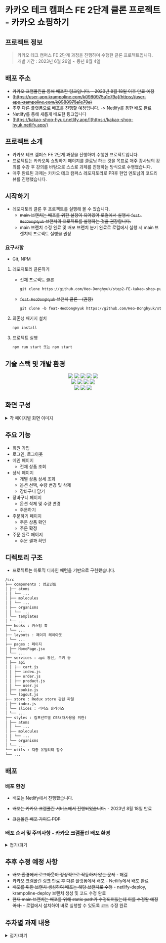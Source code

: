 # 카카오 테크 캠퍼스 FE 2단계 클론 프로젝트 - 카카오 쇼핑하기

## 프로젝트 정보

> 카카오 테크 캠퍼스 FE 2단계 과정을 진행하며 수행한 클론 프로젝트입니다. \
> 개발 기간 : 2023년 6월 26일 ~ 동년 8월 4일

## 배포 주소

- ~~카카오 크램폴린을 통해 배포한 링크입니다. - 2023년 8월 18일 이후 만료 예정~~
- ~~[https://user-app.krampoline.com/k0980975a1c79a](https://user-app.krampoline.com/k0980975a1c79a)~~
- 추후 다른 플랫폼으로 배포를 진행할 예정입니다. -> Netlify를 통한 배포 완료
- Netlify를 통해 새롭게 배포한 링크입니다
- [https://kakao-shop-hyuk.netlify.app/](https://kakao-shop-hyuk.netlify.app/)

## 프로젝트 소개

- 카카오 테크 캠퍼스 FE 2단계 과정을 진행하며 수행한 프로젝트입니다.
- 프로젝트는 카카오톡 쇼핑하기 페이지를 클로닝 하는 것을 목표로 매주 강사님의 강의를 수강 후 강의를 바탕으로 스스로 과제를 진행하는 방식으로 수행했습니다.
- 매주 완료된 과제는 카카오 테크 캠퍼스 레포지토리로 PR후 현업 멘토님의 코드리뷰를 진행했습니다.

## 시작하기

- 레포지토리 클론 후 프로젝트를 실행해 볼 수 있습니다.
  - ~~main 브랜치는 배포를 위한 설정이 되어있어 로컬에서 실행시 `feat-HeoDongHyuk` 브랜치의 프로젝트를 실행하는 것을 권장합니다.~~
  - main 브랜치 수정 완료 및 배포 브랜치 분기 완료로 로컬에서 실행 시 main 브랜치의 프로젝트 실행을 권장

### 요구사항

- Git, NPM

1. 레포지토리 클론하기
   - 전체 프로젝트 클론
     ```markdown
     git clone https://github.com/Heo-Donghyuk/step2-FE-kakao-shop-public.git
     ```
   - ~~`feat-HeoDongHyuk` 브랜치 클론 - (권장)~~
     ```markdown
     git clone -b feat-HeoDongHyuk https://github.com/Heo-Donghyuk/step2-FE-kakao-shop-public.git
     ```
2. 의존성 패키지 설치

   ```markdown
   npm install
   ```

3. 프로젝트 실행

   ```markdown
   npm run start 또는 npm start
   ```

## 기술 스택 및 개발 환경

<div align=center>
    <img src="https://img.shields.io/badge/html5-E34F26?style=for-the-badge&logo=html5&logoColor=white"> <img src="https://img.shields.io/badge/css-1572B6?style=for-the-badge&logo=css3&logoColor=white"> <img src="https://img.shields.io/badge/javascript-F7DF1E?style=for-the-badge&logo=javascript&logoColor=black"> <img src="https://img.shields.io/badge/react-61DAFB?style=for-the-badge&logo=react&logoColor=black">
    <img  src="https://img.shields.io/badge/TailwindCSS-06B6D4?style=for-the-badge&logo=TailwindCSS&logoColor=white">
    <br>
    <img  src="https://img.shields.io/badge/Create React App-09D3AC?style=for-the-badge&logo=createreactapp&logoColor=white">
    <img  src="https://img.shields.io/badge/Redux toolkit-764ABC?style=for-the-badge&logo=Redux&logoColor=white">
    <img  src="https://img.shields.io/badge/Axios-5A29E4?style=for-the-badge&logo=Axios&logoColor=white">
    <img  src="https://img.shields.io/badge/React Query-FF4154?style=for-the-badge&logo=React-Query&logoColor=white">
    <br>
    <img  src="https://img.shields.io/badge/VSCode-007ACC?style=for-the-badge&logo=Visual-Studio-Code&logoColor=white">
    <img  src="https://img.shields.io/badge/GIT-F05032?style=for-the-badge&logo=Git&logoColor=white">
    <img  src="https://img.shields.io/badge/GitHub-181717?style=for-the-badge&logo=Github&logoColor=white">
    </div>

## 화면 구성

<details>
<summary>각 페이지별 화면 이미지</summary>

### 메인 페이지

![Untitled](https://file.notion.so/f/s/06933f6c-8761-4788-aa47-1204c5d6db81/Untitled.png?id=0bf5fdc8-fac5-48d0-8e6a-fdc3357107dc&table=block&spaceId=82f8aff0-6275-4605-b926-789cc0824552&expirationTimestamp=1692295200000&signature=YziQ3QTCQUEeHssrDemuL3wDgDnjnmplJjgC9hrPmnE&downloadName=Untitled.png)

### 회원가입 페이지

![Untitled](https://file.notion.so/f/s/a6d56091-bdd0-4773-b7e2-85a4207228d5/Untitled.png?id=dd98c5f1-4101-41c7-9790-35bd486be627&table=block&spaceId=82f8aff0-6275-4605-b926-789cc0824552&expirationTimestamp=1692295200000&signature=UdlJbWIGjfzKgCo4MwXxh9zrySvO2HPKpn_A-XX2LTg&downloadName=Untitled.png)

### 로그인 페이지

![Untitled](https://file.notion.so/f/s/40f404ed-5d6e-450d-85e2-439eb4cae2c9/Untitled.png?id=7030cbea-cebb-4fb3-a0b8-58871d79a1ca&table=block&spaceId=82f8aff0-6275-4605-b926-789cc0824552&expirationTimestamp=1692295200000&signature=7O5W8aoV30tce85zLFU5suNRUis9gnZZSP0Miv4Hs_Y&downloadName=Untitled.png)

### 상품 상세 페이지

![Untitled](https://file.notion.so/f/s/29c9f495-1543-4329-b9c2-eb3a597c55a1/Untitled.png?id=d7498ec7-6e4c-444e-8cd6-ff88d2bd076a&table=block&spaceId=82f8aff0-6275-4605-b926-789cc0824552&expirationTimestamp=1692295200000&signature=dHJ7J-0A54CChMwgmfjdqe-fSPkEudIdMEyW4DCGv04&downloadName=Untitled.png)

### 장바구니 페이지

![Untitled](https://file.notion.so/f/s/31e63d14-3d19-4a22-b67f-531d053a00eb/Untitled.png?id=43decd95-0e46-4700-910b-51e0043ec9ca&table=block&spaceId=82f8aff0-6275-4605-b926-789cc0824552&expirationTimestamp=1692295200000&signature=8V030BLvogJ8saSs9uPCGjCyqNUISYlWppO7GsenPh4&downloadName=Untitled.png)

### 주문하기 페이지

![Untitled](https://file.notion.so/f/s/870b1638-1051-4f8e-8960-3225766b6b94/Untitled.png?id=33c15e57-97c2-4aef-a996-0ed7affff45d&table=block&spaceId=82f8aff0-6275-4605-b926-789cc0824552&expirationTimestamp=1692295200000&signature=iWUaGdJbWvXMUdDWUh8DdrY9FKrXrrZaDNhfXVrE7cY&downloadName=Untitled.png)

### 주문 완료 페이지

![Untitled](https://file.notion.so/f/s/01631df5-4901-4073-85a3-8a98434b231f/Untitled.png?id=5faaa966-eccd-40bd-bf84-f695af01905a&table=block&spaceId=82f8aff0-6275-4605-b926-789cc0824552&expirationTimestamp=1692295200000&signature=mSNf920ZliTptIL53CnEjOMnoVW3i22NMiWKF2aQZaM&downloadName=Untitled.png)

</details>

## 주요 기능

- 회원 가입
- 로그인, 로그아웃
- 메인 페이지
  - 전체 상품 조회
- 상세 페이지
  - 개별 상품 상세 조회
  - 옵션 선택, 수량 변경 및 삭제
  - 장바구니 담기
- 장바구니 페이지
  - 옵션 삭제 및 수량 변경
  - 주문하기
- 주문하기 페이지
  - 주문 상품 확인
  - 주문 확정
- 주문 완료 페이지
  - 주문 결과 확인

## 디렉토리 구조

- 프로젝트는 아토믹 디자인 패턴을 기반으로 구현했습니다.

```markdown
/src
├── components : 컴포넌트
│ ├── atoms
│ │ └── ...
│ ├── molecules
│ │ └── ...
│ ├── organisms
│ │ └── ...
│ └── templates
│ └── ...
├── hooks : 커스텀 훅
│ └── ...
├── layouts : 페이지 레이아웃
│ └── ...
├── pages : 페이지
│ ├── HomePage.jsx
│ └── ...
├── services : api 통신, 쿠키 등
│ ├── api
│ │ ├── cart.js
│ │ ├── index.js
│ │ ├── order.js
│ │ ├── product.js
│ │ └── user.js
│ ├── cookie.js
│ └── logout.js
├── store : Redux store 관련 파일
│ ├── index.js
│ └── slices : 리덕스 슬라이스
│ └── ...
├── styles : 컴포넌트별 CSS(재사용을 위한)
│ ├── atoms
│ │ └── ...
│ ├── molecules
│ │ └── ...
│ └── organisms
│ └── ...
└── utils : 각종 유틸리티 함수
└── ...
```

## 배포

### 배포 환경

- 배포는 Netlify에서 진행했습니다.

- ~~배포는 카카오 크램폴린 서비스에서 진행되었습니다.~~ - 2023년 8월 18일 만료
- ~~크램폴린 배포 가이드 PDF~~
  [](https://file.notion.so/f/s/ea1fce0a-981b-4db5-8aa2-2f0578ea0453/크램폴린_배포_가이드.pdf?id=d903febb-cad5-4bbd-a234-1badbb3fd094&table=block&spaceId=3ef8dbd9-414c-4cf5-813d-32ecb943cc67&expirationTimestamp=1691071200000&signature=zsjoglnNpdIffM6M3yAafGmb2IO5G1zimsdbEDfVQxg&downloadName=크램폴린+배포+가이드.pdf)

### 배포 순서 및 주의사항 - 카카오 크램폴린 배포 환경

<details>
<summary>접기/펴기</summary>

1. 소스코드가 저장된 GitHub 레포지토리를 준비한다.
   - 크램폴린에서 배포에 이용되는 브랜치는 main이다.
   - 다른 브랜치에서 개발한 내용을 개발후 main으로 merge해 주는 작업이 필요하다.
2. React App의 Static Path 설정

   - 배포시 static path, react-router-dom의 path를 추가적으로 처리해 줄 필요가 있다.
   - 배포될 주소는 다음과 같은 형식을 가지고 있는데
     ```markdown
     https://user-app.krampoline.com/[uid]
     ex) https://user-app.krampoline.com/kaw3ge2123sa
     ```
     - react-router-dom에서 /product 페이지로 이동한다고 하면
       - [https://user-app.krampoline.com/product](https://user-app.krampoline.com/product)의 경로로 접근이 된다.
       - 우리는 [https://user-app.krampoline.com/[uid]/product](https://user-app.krampoline.com/product) 의 경로로 접근이 필요하다.
     - kargo 배포시 .env 환경변수를 자동으로 추가해 주는 기능을 제공하는데
       ```markdown
       **_ 아래 내용은 이해를 돕기 위해 추가한 내용입니다. 배포 시 아래 내용으로 자동으로
       삽입됩니다._**
       PUBLIC_URL=/[uid]
       REACT_APP_PATH=/[uid]
       ```
     - 자동으로 추가될 환경변수를 이용하여 path들을 수정할 필요가 있다.
   - 수정 예시

     - 상수로 path를 정의 + || 연산자를 이용하여 환경변수가 없을 때에도 영향이 없도록 처리가 필요하다

     ```JavaScript
     import { BrowserRouter, Routes, Route } from 'react-router-dom';
     const staticServerUri = process.env.REACT_APP_PATH || "";

     function App() {
     return (
        <div className="layout">
            <BrowserRouter>
                <Routes>
                {/_ 단독 레이아웃 _/}
                <Route path={staticServerUri + "/login"} element={<Login/>}></Route>
                    <Route path={staticServerUri + "/signup"} element{<SignUp >}></Route>
                <Route element={<MainLayout />}>
                <Route path={staticServerUri + "/"} element={<Main />}></Route>
                <Route path={staticServerUri + "/product/:productId"} element={<Detail />}></Route>
                <Route path="\*" element={<NotFound />}></Route>
                </Route>
                </Routes>
            </BrowserRouter>
        </div>
     );
     }
     ```

     ```JavaScript
     import { Link, useNavigate } from "react-router-dom";
     const staticServerUri = process.env.REACT_APP_PATH || "";
     function App() {
        const navigate = useNavigate();
        useEffect(() => {
            if (cartItems.length === 0) {
                navigate(staticServerUri + "/");
            }
        }, [cartItems.length, navigate]);
     return (
        <Col>
            <Link to={staticServerUri + "/product/" + props.product.id}>
        </Col>
        );
     }
     ```

3. 프로젝트 루트 디렉토리에 default.conf 파일 생성 및 nginx 설정 진행
   - Dockerfile에서 nginx 설정을 진행하는 코드가 있는데 여기서 이용될 default.conf 파일을 생성, 작성해야 한다.
   - 프로젝트 루트에 default.conf 파일을 생성 및 작성
   - default.conf 소스코드
     ```markdown
     server {
     server*name *;
     location / {
     proxy_pass http://localhost:3000;
     }
     location /api/ {
     proxy_pass http://backend-service.default.svc.cluster.local:8080/;
     }
     }
     ```
4. Dockerfile 생성 및 작성 - D2Hub 이미지 빌드에 필요

   - 마찬가지로 프로젝트 루트에 Dockerfile을 생성한다. 확장명이 없는 파일이다.
   - Dockerfile 소스코드

     ```markdown
     FROM krmp-d2hub-idock.9rum.cc/goorm/node:16
     WORKDIR /usr/src/app
     COPY package\*.json ./
     RUN npm ci
     COPY . .

     RUN apt-get update && \
      apt-get install -y nginx && \
      rm -rf /var/lib/apt/lists/\* && \
      rm /etc/nginx/sites-enabled/default
     COPY default.conf /etc/nginx/conf.d/

     RUN npm install -g serve

     CMD npm run build && service nginx start && serve -s build
     ```

5. 지금까지의 변경 사항을 main 브랜치에 push 한다(개인 레포지토리)
6. 크램폴린 IDE에서 해당 소스저장소(GitHub Repo)를 연동한 컨테이너를 생성한다.
   - 컨테이너 생성
   - 외부 프로젝트 불러오기
     - 해당 개인 레포지토리 연결
   - 소프트웨서 스택 선택 - React 선택
7. D2Hub → 레포지토리 생성 → 레포지토리 이미지 빌드(빌드하기 버튼)
8. Kargo App 생성 → 배포하기(앱 등록하기 버튼)
9. 외부접속 URL을 설정하여 DKOS 클러스터에 배포된 자신의 app의 구동을 확인합니다.
   - 개별 URL 주소가 발급된다.
   - 발급되는 url의 형식은 [https://user-app.krampoline.com/](https://user-app.krampoline.com/)[사용자 별 uid]
10. 앱 배포후 수정사항이 발생하면 수정사항 반영 후 앱 재배포를 수행
    - 코드 수정 → 레포지토리 main 브랜치에 push
    - D2Hub Repo 빌드 (기존에 생성된 D2Hub Repo에서 빌드하기 버튼 클릭)
    - 이후 Kargo app 배포 (기존에 생성된 Kargo app에서 배포하기 버튼 클릭)
11. 배포한 앱의 로그 확인, 배포한 DB에서 SQL문 실행하는 방법 - PDF 참조
</details>

## 추후 수정 예정 사항

- ~~배포 환경에서 로그아웃이 정상적으로 작동하지 않는 문제~~ - 해결
- ~~카카오 크램폴린 링크 만료 후 다른 플랫폼에서 배포~~ - Netlify에서 배포 완료
- ~~배포를 위한 브랜치 생성하여 배포는 해당 브랜치로 수행~~ - netlify-deploy, krampoline-deploy 브랜치 생성 및 코드 수정 완료
- ~~현재 main 브랜치는 배포를 위해 static path가 수정되어있는데 이를 수정할 예정이다.~~ - 로컬에서 설치하여 바로 실행할 수 있도록 코드 수정 완료

## 주차별 과제 내용

<details>
<summary>접기/펴기</summary>
<details>
<summary>Step-2.-Week-1</summary>
<div>
  
## 카카오 테크 캠퍼스 2단계 - FE - 1주차 클론 과제

</br>

## **과제명**

```
1. 쇼핑몰 웹사이트 탐색을 통한 페이지 구성
2. UI 컴포넌트의 명칭과 사용법 익히기
```

</br>

## **과제 설명**

✅**과제 1.**

```
쇼핑몰 웹사이트를 탐색해 어떠한 페이지 구성을 가지고 있는지 체크합니다.
대부분의 쇼핑몰은 다음의 페이지 구성을 가지고 있습니다.

- 메인 페이지
- 상품 검색 결과 페이지
- 개별 상품 상세 페이지
- 주문 목록 페이지
- 결제 페이지
- 결제 완료 페이지
- 장바구니 페이지
- ...

이와 같이 위의 서비스가 동작하는데 필수적인 페이지가 무엇이 있고, 해당 페이지에서 어떠한 기능이 구현되어야 하는지 작성하세요.
그리고 어떠한 디렉터리 구조로 프로젝트를 진행할지 작성해주세요. (README.md 파일에 작성)
```

```
README.md의 예시 형식입니다. 아래를 참고해 작성해주세요.
각 페이지마다 핵심 기능, 기능 상세 설명, 인터페이스 요구사항이 어떤 것이 있을지 고민해서 작성해주세요.

###예시

#페이지별 구성
1. 로그인 페이지
- 핵심 기능: 로그인 요청 및 사용자 로그인 정보 저장
- 기능 상세 설명: 이메일과 비밀번호를 이용해 로그인을 진행하고, 이에 대한 상태 처리를 합니다.
- 인터페이스 요구사항: 이메일 또는 비밀번호에 들어온 값이 적합하지 않은 경우 적절한 알림을 보냅니다.
-- ...

#디렉터리 구조
- public
- src
- components
- hooks
- routes
- styles
- dto
- ...
```

</br>

✅**과제 2.**

```
프론트 개발자가 다른 프론트 개발자와 소통 및 UI 디자이너와 소통하는데 필수적인 UI 컴포넌트의 명칭과 사용법을 익힙니다.
수업시간에 배운 컴포넌트의 명칭과 사용법 이외에 대표적인 UI 라이브러리 홈페이지를 조사해보면 수많은 컴포넌트가 어떤식으로 동작하는지 확인할 수 있습니다.
리액트 프로젝트를 생성하고, 토스트, 브래드크럼, 캐러셀, 라디오버튼, 토글버튼, 체크리스트를 UI 라이브러리가 아닌 자신만의 방식으로 스타일링하고 상태 관리를 적용해 코드를 작성하세요.
작성된 코드는 레퍼지토리에 업로드하여 멘토님에게 전달해주세요.
```

</br>

✅**과제 3.**

```
각 컴포넌트를 시현해 볼 수 있는 페이지를 만드세요.
하나의 페이지에 모든 컴포넌트를 둬도 좋고, 각 페이지별로 분리해도 괜찮습니다.
```

</br>

## **과제 상세 : 수강생들이 과제를 진행할 때, 유념해야할 것**

```
1. README.md 파일은 동료 개발자에게 프로젝트에 쉽게 랜딩하도록 돕는 중요한 소통 수단입니다.
해당 프로젝트에 대해 아무런 지식이 없는 동료들에게 설명하는 것처럼 쉽고, 간결하게 작성해주세요.

2. 좋은 개발자는 디자이너, 기획자, 마케터 등 여러 포지션에 있는 분들과 소통을 잘합니다.
UI 컴포넌트의 명칭과 이를 구현하는 능력은 필수적인 커뮤니케이션 스킬이자 필요사항이니 어떤 상황에서 해당 컴포넌트를 사용하면 좋을지 고민하며 코드를 작성해보세요.
```

</br>

## **코드리뷰 관련: PR시, 아래 내용을 포함하여 코멘트 남겨주세요.**

**1. PR 제목과 내용을 아래와 같이 작성 해주세요.**

> - PR 제목 : 부산대FE\_라이언\_1주차 과제

</br>

</div>
</details>

---

<details>
<summary>Step-2.-Week-2</summary>
<div>

## 카카오 테크 캠퍼스 2단계 - FE - 2주차 클론 과제

</br>

## **과제명**

```
1. 코드 디자인 패턴과 상태 관리
```

</br>

## **과제 설명**

✅**과제 1. 아토믹 컴포넌트 디자인 패턴 사용**

```
- 회원가입, 로그인 페이지 개발에 필요한 컴포넌트를 아토믹 디자인 패턴을 사용해 작성하세요.
- 작성한 컴포넌트는 사용의 편의성을 위해 Props에 적절한 주석을 달아주세요.
```

</br>

✅**과제 2. 회원 가입, 로그인 페이지 개발**

```
- 백엔드 API 문서를 참고하여 회원가입, 로그인 페이지를 개발하세요.
- 각 페이지에는 적합한 값이 입력되도록 하고, 적절하지 않은 값이 들어온 경우 API 요청을 보내기 전에 프론트에서 에러 캐칭을 해주세요.
- 회원가입, 로그인 후에는 메인 페이지로 리다이렉트하세요.
- API 응답 과정에서 로그인이 실패하는 경우, 회원가입이 실패한 경우에 대해서 에러 캐칭도 적용해야 합니다.
```

</br>

✅**과제 3. 상태관리 모듈 적용**

```
- 로그인 후에 사용자의 정보를 상태관리 모듈을 하나 선정해 저장하고 불러올 수 있도록 코드를 작성하세요.
- 사용자가 로그인 상태일 때는 GNB 영역에 로그인 버튼이 보이면 안됩니다.
- 로그아웃시 상태를 초기화하세요.
- 새로고침 시에도 상태를 잃지 않고 유지해야 합니다.
- 일정한 시간이 지나면 로그인 유지가 끝나도록 설정하세요.(예: 1일)
```

</br>

## **과제 상세 : 수강생들이 과제를 진행할 때, 유념해야할 것**

```
1. 아토믹 컴포넌트를 작성할 때 Atoms, Molecules에 반드시 특정한 컴포넌트가 들어갈 필요는 없습니다. 개발자의 주관이 들어갈 수 있는 부분이니 적절한 뎁스로 나누어보세요.

2. API 요청을 보내고, 응답 받을 때 성공 케이스만 생각해 코드를 작성하는 경우가 많습니다. 숨은 에러 케이스는 없을지 한 번 더 고민해보세요.

3. 상태 관리 모듈은 자신이 써보고 싶은 어떤 모듈이던 상관 없습니다. 모듈을 사용해보면서 모듈에 들어가는 미들웨어나 툴도 사용해보세요.
```

</br>

## **코드리뷰 관련: PR시, 아래 내용을 포함하여 코멘트 남겨주세요.**

**1. PR 제목과 내용을 아래와 같이 작성 해주세요.**

> - PR 제목 : 부산대FE\_라이언\_2주차 과제

</br>

**2. PR 내용 :**

> - 코드 작성하면서 어려웠던 점
> - 코드 리뷰 시, 멘토님이 중점적으로 리뷰해줬으면 하는 부분

</div>
</details>

---

<details>
<summary>Step-2.-Week-3</summary>
<div>

## 카카오 테크 캠퍼스 2단계 - FE - 3주차 클론 과제

</br>

## **과제명**

```
1. 비동기 통신 활용과 레이아웃
```

</br>

## **과제 설명**

✅**과제 1. 상품 목록 페이지 개발**

```
- 백엔드 API 문서를 참고하여 상품 목록 페이지를 개발하세요.
- 페이지네이션을 이용해 페이지 값을 증가시켜가며 조회될 수 있도록 코드를 작성해주세요.
- 데이터 로딩 과정에 로더를 구현하세요.
- 데이터 불러오기를 할 때 react-query를 사용해보세요.
```

</br>

✅**과제 2. 스켈레톤과 로더**

```
- 컴포넌트에 props를 전달해 데이터 로딩 중 스켈레톤 또는 로더가 적용될 수 있도록 코드를 작성해보세요.
- 상품 목록 카드에 스켈레톤을 적용하세요.
- 페이지 전체에 대한 로딩이 진행될 때는 글로벌 로더를 적용해보세요.(적절한 모듈을 찾아 적용해도 좋습니다.)
```

</br>

✅**과제 3. 백엔드 상태 코드 반응**

```
- API 응답에 대해 전처리 하는 코드를 작성해보세요.
- 200, 300, 400, 500번 대의 상태 코드별 에러 캐칭이 필요한 경우라면 해당 함수에서 먼저 실행되도록 코드를 작성합니다.
- react-query에서 전처리하는 방식이 있다면 해당 방식을 적용하거나 또는 별도의 함수나 클래스를 만들어 관리를 시도해보면 됩니다.
```

</br>

## **과제 상세 : 수강생들이 과제를 진행할 때, 유념해야할 것**

```
1. 스켈레톤과 로더를 바텀부터 만들기보단 Codepen 등을 참고해 구현하고, Props를 통한 실제 적용에 집중해주세요.
2. 과제 3번을 해결할 때 Facade pattern을 참고해보세요.
3. 과제 1번을 해결할 때 react-query를 사용해보되 전체 프로젝트에 react-query를 적용할 필요는 없습니다. 하나 이상의 API 요청에 적용해보세요.
```

</br>

## **코드리뷰 관련: PR시, 아래 내용을 포함하여 코멘트 남겨주세요.**

**1. PR 제목과 내용을 아래와 같이 작성 해주세요.**

> - PR 제목 : 부산대FE\_라이언\_3주차 과제

</br>

**2. PR 내용 :**

> - 코드 작성하면서 어려웠던 점
> - 코드 리뷰 시, 멘토님이 중점적으로 리뷰해줬으면 하는 부분

</div>
</details>

---

<details>
<summary>Step-2.-Week-4</summary>
<div>
  
## 카카오 테크 캠퍼스 2단계 - FE - 4주차 클론 과제
</br>

## **과제명**

```
상세 페이지 개발과 라이브러리
```

</br>

## **과제 설명**

✅**과제 1. 상품 상세 페이지 개발**

```
- 백엔드 API 문서를 참고하여 상품 상세 페이지를 개발하세요.
- 한 개의 UI 라이브러리를 선정해 사용해보세요.
- 적절하지 않은 상품 ID 값이 들어오거나 찾을 수 없는 상품일 때 404 페이지 또는 "상품을 찾을 수 없습니다."라는 메시지가 있는 페이지로 이동될 수 있도록 코드를 작성하세요.
- 데이터 로딩이 완료될 때까지 로더를 적용하세요.
- '장바구니 담기' 버튼과 '구매' 버튼을 나누어 배치하세요.
```

</br>

✅**과제 2. 장바구니 페이지 개발**

```
- 백엔드 API 문서를 참고하여 장바구니 페이지를 개발하세요.
- 담아둔 상품에 대해 조회, 수량 변경, 항목 삭제가 구현되어야 합니다.
- '결제하기' 버튼을 만들고, 클릭시 결제 페이지로 이동될 수 있도록 개발하세요.
- 다른 모든 페이지와 마찬가지로 비동기 데이터 요청이 발생하니 로더 또는 스켈레톤을 통해 장바구니 목록을 불러올 때 로딩 상태를 표시하세요.
```

</br>

## **과제 상세 : 수강생들이 과제를 진행할 때, 유념해야할 것**

```
1. UI 라이브러리를 사용할 때 모든 구성요소에 UI 라이브러리의 규칙을 적용할 필요는 없습니다. UI 라이브러리의 사용법을 익히고, 하나 이상의 컴포넌트에 적용해봅니다.
```

</br>

## **코드리뷰 관련: PR시, 아래 내용을 포함하여 코멘트 남겨주세요.**

**1. PR 제목과 내용을 아래와 같이 작성 해주세요.**

> - PR 제목 : 부산대FE\_라이언\_4주차 과제

</br>

**2. PR 내용 :**

> - 코드 작성하면서 어려웠던 점
> - 코드 리뷰 시, 멘토님이 중점적으로 리뷰해줬으면 하는 부분

</div>
</details>

---

<details>
<summary>Step-2.-Week-5</summary>
<div>

## 카카오 테크 캠퍼스 2단계 - FE - 5주차 클론 과제

</br>

## **과제명**

```
주문 결제 개발
```

</br>

## **과제 설명**

✅**과제 1. 주문 결제 페이지 개발**

```
- 백엔드 API 문서를 참고하여 주문 결제 페이지를 개발하세요.
- 결제 페이지에서는 결제 전 결제 상세 정보에 대한 데이터를 조회하고, 결제를 확정하는 기능 2가지에 중점을 둡니다.
```

</br>

✅**과제 2. 테스트 결제**

```
- 한 개의 PG 서비스 또는 PG 서비스를 돕는 서드파티 앱을 사용해 개발합니다.
- 테스트 환경에서 결제를 성공해야 합니다.
- 결제가 실패하는 경우(잔고 부족, 결제 정보 불일치 등)에 대해 에러 캐칭을 적용하세요.
- 다양한 에러 상황에 대해 주석으로 에러 상황과 대응 방식을 설명해주세요.
```

</br>

## **과제 상세 : 수강생들이 과제를 진행할 때, 유념해야할 것**

```
1. 결제를 구현할 때 새로운 모듈을 학습하는데 있어서 생각보다 시간 소요가 클 것입니다. 또한 몇몇의 PG사에서 제공하는 SDK의 경우 리액트와 호환성이 나쁜 경우도 있습니다.
2. 테스트 결제시에 실제 비용이 나가는 것처럼 보이는 경우도 있습니다. PG사마다 정책이 다르지만 대부분 테스트 금액은 1일 이내로 환급받는 구조입니다.
3. 결제시에는 생각보다 많은 데이터를 하나의 페이로드에 담아 전달해야 합니다. 이 과정에서 데이터가 적절하지 않은 값이 들어갈 가능성이 높고, 코드가 복잡해질 수 있습니다. 기능 단위를 나누어 함수형 프로그래밍을 시도해보는게 도움이 될 수 있습니다.
```

</br>

## **코드리뷰 관련: PR시, 아래 내용을 포함하여 코멘트 남겨주세요.**

**1. PR 제목과 내용을 아래와 같이 작성 해주세요.**

> - PR 제목 : 부산대FE\_라이언\_5주차 과제

</br>

**2. PR 내용 :**

> - 코드 작성하면서 어려웠던 점
> - 코드 리뷰 시, 멘토님이 중점적으로 리뷰해줬으면 하는 부분

</div>
</details>

---

<details>
<summary>Step-2.-Week-6</summary>
<div>

## 카카오 테크 캠퍼스 2단계 - FE - 6주차 클론 과제

</br>

## **과제명**

```
프로젝트 마무리
```

</br>

## **과제 설명**

✅**과제 1. 배포**

```
- 카카오 배포환경을 통해 배포를 진행합니다.
- 계정을 생성하고 자신의 레포지토리를 연결해 배포합니다.
- 배포 레벨에서 사용될 환경 변수는 인스턴스에 적용되도록 직접 설정해줍니다.
- 배포에 사용될 브랜치는 개발 브랜치와 꼭 분리합니다.
```

</br>

✅**과제 2. 프로젝트 마무리**

```
- 모든 핵심 기능이 정상 작동되도록 숨은 버그와 기능을 점검합니다.
- 특정한 파일이 너무 크다면, 코드 내의 함수를 다른 파일로 옮겨 import / export 하는 등 코드 리펙터링을 진행합니다.
- 개발 환경과 배포 환경 모두 버그가 없는지 체크합니다.
```

</br>

✅**과제 3. README.md 정리**

```
- 배포한 환경에 대해 구체적인 설명을 남겨주세요.
- 포함될 내용은 배포 순서, 배포에 영향 받는 브랜치, 배포시 주의 사항, 배포 환경 등 다른 개발자가 해당 프로젝트를 인수인계 받았을 때 문제가 없도록 꼼꼼히 작성합니다.
```

</br>

## **과제 상세 : 수강생들이 과제를 진행할 때, 유념해야할 것**

```
1. 많은 서비스가 개발 레벨에서는 잘 작동하다가도 배포 단계에서 에러를 만나는 경우가 많습니다. 배포 후에 기능을 하나하나 점검해보고, 여러 환경에서 시도해보세요.

2. 배포된 환경을 하나의 브라우저에서만 테스트하지 말고, 최대한 다양한 디바이스와 브라우저에서 테스트해보세요. 삼성 브라우저, 아이폰 사파리, 데스크탑이라면 크롬, 사파리, 파이어폭스 등으로 테스트해보세요.

3. 코드를 시간이 지나서 보면 어떤 목적으로, 왜 만들었는지 알아보기 힘든 경우가 많습니다. 기본적인 내용이라 생각한 부분도 주석을 달아주세요.
```

</br>

## **코드리뷰 관련: PR시, 아래 내용을 포함하여 코멘트 남겨주세요.**

**1. PR 제목과 내용을 아래와 같이 작성 해주세요.**

> - PR 제목 : 부산대FE\_라이언\_6주차 과제

</br>

**2. PR 내용 :**

> - 코드 작성하면서 어려웠던 점
> - 코드 리뷰 시, 멘토님이 중점적으로 리뷰해줬으면 하는 부분

</div>
</details>

</details>

